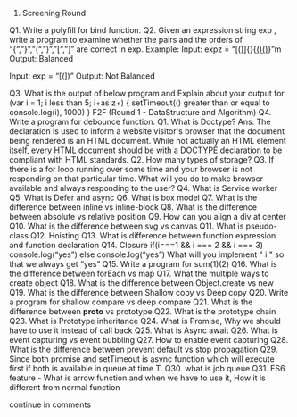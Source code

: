 1. Screening Round

Q1. Write a polyfill for bind function.
Q2. Given an expression string exp , write a program to examine whether the pairs and the orders of “{“,”}”,”(“,”)”,”[“,”]” are correct in exp.
Example:
Input: expz = “[()]{}{[()()]()}”m
Output: Balanced

Input: exp = “[(])”
Output: Not Balanced

Q3. What is the output of below program and Explain about your output
for (var i = 1; i less than 5; i+as z+) {
setTimeout(() greater than or equal to console.log(i), 1000)
}
F2F (Round 1 - DataStructure and Algorithm)
Q4. Write a program for debounce function.
Q1. What is Doctype?
Ans: The <!DOCTYPE html> declaration is used to inform a website visitor's browser that the document being rendered is an HTML document. While not actually an HTML element itself, every HTML document should be with a DOCTYPE declaration to be compliant with HTML standards.
Q2. How many types of storage?
Q3. If there is a for loop running over some time and your browser is not responding on that particular time. What will you do to make browser available and always responding to the user?
Q4. What is Service worker
Q5. What is Defer and async
Q6. What is box model
Q7. What is the difference between inline vs inline-block
Q8. What is the difference between absolute vs relative position
Q9. How can you align a div at center
Q10. What is the difference between svg vs canvas
Q11. What is pseudo-class
Q12. Hoisting
Q13. What is difference between function expression and function declaration
Q14. Closure
if(i===1 && i === 2 && i === 3)
console.log(“yes”)
else console.log(“yes”)
What will you implement " i " so that we always get “yes”
Q15. Write a program for sum(1)(2)
Q16. What is the difference between forEach vs map
Q17. What the multiple ways to create object
Q18. What is the difference between Object.create vs new
Q19. What is the difference between Shallow copy vs Deep copy
Q20. Write a program for shallow compare vs deep compare
Q21. What is the difference between __proto__ vs prototype
Q22. What is the prototype chain
Q23. What is Prototype inheritance
Q24. What is Promise, Why we should have to use it instead of call back
Q25. What is Async await
Q26. What is event capturing vs event bubbling
Q27. How to enable event capturing
Q28. What is the difference between prevent default vs stop propagation
Q29. Since both promise and setTimeout is async function which will execute first if both is available in queue at time T.
Q30. what is job queue
Q31. ES6 feature - What is arrow function and when we have to use it, How it is different from normal function

continue in comments